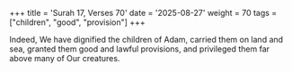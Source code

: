 +++
title = 'Surah 17, Verses 70'
date = '2025-08-27'
weight = 70
tags = ["children", "good", "provision"]
+++

Indeed, We have dignified the children of Adam, carried them on land and sea, granted them good and lawful provisions, and privileged them far above many of Our creatures.